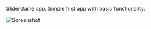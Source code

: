 
SliderGame app. Simple first app with basic functionality.

![Screenshot](https://user-images.githubusercontent.com/89045875/130614860-08e3ac7e-ba2f-4826-83ac-1e6c82d9c241.png)




